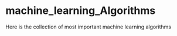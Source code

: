 # machine_learning_Algorithms


Here is the collection of most  important machine learning algorithms

